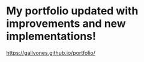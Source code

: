 # My portfolio updated with improvements and new implementations!
https://gallvones.github.io/portfolio/

